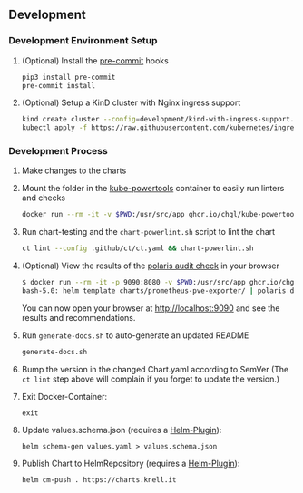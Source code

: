 ## Development

### Development Environment Setup

1. (Optional) Install the [pre-commit](https://pre-commit.com/) hooks

   ```sh
   pip3 install pre-commit
   pre-commit install
   ```

1. (Optional) Setup a KinD cluster with Nginx ingress support

   ```sh
   kind create cluster --config=development/kind-with-ingress-support.yaml
   kubectl apply -f https://raw.githubusercontent.com/kubernetes/ingress-nginx/master/deploy/static/provider/kind/deploy.yaml
   ```

### Development Process

1. Make changes to the charts

1. Mount the folder in the [kube-powertools](https://github.com/chgl/kube-powertools) container to easily run linters and checks

   ```sh
   docker run --rm -it -v $PWD:/usr/src/app ghcr.io/chgl/kube-powertools:latest
   ```

1. Run chart-testing and the `chart-powerlint.sh` script to lint the chart

   ```sh
   ct lint --config .github/ct/ct.yaml && chart-powerlint.sh
   ```

1. (Optional) View the results of the [polaris audit check](https://github.com/FairwindsOps/polaris) in your browser

   ```sh
   $ docker run --rm -it -p 9090:8080 -v $PWD:/usr/src/app ghcr.io/chgl/kube-powertools:latest
   bash-5.0: helm template charts/prometheus-pve-exporter/ | polaris dashboard --config .polaris.yaml --audit-path -
   ```

   You can now open your browser at <http://localhost:9090> and see the results and recommendations.

1. Run `generate-docs.sh` to auto-generate an updated README

   ```sh
   generate-docs.sh
   ```

1. Bump the version in the changed Chart.yaml according to SemVer (The `ct lint` step above will complain if you forget to update the version.)

1. Exit Docker-Container:
   ```
   exit
   ```

1. Update values.schema.json (requires a [Helm-Plugin](https://github.com/karuppiah7890/helm-schema-gen)):
   ```
   helm schema-gen values.yaml > values.schema.json
   ```

1. Publish Chart to HelmRepository (requires a [Helm-Plugin](https://github.com/chartmuseum/helm-push)):
   ```
   helm cm-push . https://charts.knell.it
   ```
